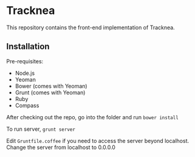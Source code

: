 Tracknea
========

This repository contains the front-end implementation of Tracknea.

Installation
------------

Pre-requisites:
- Node.js
- Yeoman
- Bower (comes with Yeoman)
- Grunt (comes with Yeoman)
- Ruby
- Compass

After checking out the repo, go into the folder and run `bower install`

To run server, `grunt server`

Edit `Gruntfile.coffee` if you need to access the server beyond localhost. Change the server from localhost to 0.0.0.0


